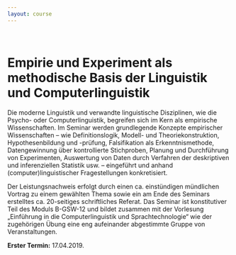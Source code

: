 ```yaml
---
layout: course
---
```


<br>

# Empirie und Experiment als methodische Basis der Linguistik und Computerlinguistik
Die moderne Linguistik und verwandte linguistische Disziplinen, wie die Psycho- oder Computerlinguistik, begreifen sich im Kern als empirische Wissenschaften. Im Seminar werden grundlegende Konzepte empirischer Wissenschaften – wie Definitionslogik, Modell- und Theoriekonstruktion, Hypothesenbildung und -prüfung, Falsifikation als Erkenntnismethode, Datengewinnung über kontrollierte Stichproben, Planung und Durchführung von Experimenten, Auswertung von Daten durch Verfahren der deskriptiven und inferenziellen Statistik usw. – eingeführt und anhand (computer)linguistischer Fragestellungen konkretisiert.

Der Leistungsnachweis erfolgt durch einen ca. einstündigen mündlichen Vortrag zu einem gewählten Thema sowie ein am Ende des Seminars erstelltes ca. 20-seitiges schriftliches Referat. Das Seminar ist konstitutiver Teil des Moduls B-GSW-12 und bildet zusammen mit der Vorlesung „Einführung in die Computerlinguistik und Sprachtechnologie“ wie der zugehörigen Übung eine eng aufeinander abgestimmte Gruppe von Veranstaltungen.


**Erster Termin:** 17.04.2019.
